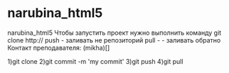 # narubina_html5
narubina_html5
Чтобы запустить проект нужно выполнить команду git clone http://
push - заливать не репозиторий
pull - - заливать обратно
Контакт преподавателя: (mikha)[]

1)git clone
2)git commit -m 'my commit'
3)git push
4)git pull